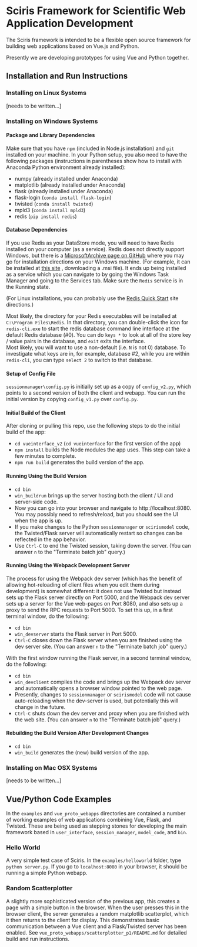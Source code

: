 # Sciris Framework for Scientific Web Application Development

The Sciris framework is intended to be a flexible open source framework
for building web applications based on Vue.js and Python.

Presently we are developing prototypes for using Vue and Python
together.


## Installation and Run Instructions

### Installing on Linux Systems

[needs to be written...]

### Installing on Windows Systems

#### Package and Library Dependencies

Make sure that you have `npm` (included in Node.js installation) and 
`git` installed on your machine.  In 
your Python setup, you also need to have the following packages (instructions
in parentheses show how to install with Anaconda Python environment already 
installed):
* numpy (already installed under Anaconda)
* matplotlib (already installed under Anaconda)
* flask (already installed under Anaconda)
* flask-login (`conda install flask-login`)
* twisted (`conda install twisted`)
* mpld3 (`conda install mpld3`)
* redis (`pip install redis`)

#### Database Dependencies

If you use Redis as your DataStore mode, you will need to have Redis installed 
on your computer (as a service).  Redis does not directly support Windows, 
but there is a [MicrosoftArchive page on GitHub](https://github.com/MicrosoftArchive/redis) 
where you may go for installation directions on your Windows machine. 
(For example, it can be installed at [this site](https://github.com/MicrosoftArchive/redis/releases)
, downloading a .msi file).  It 
ends up being installed as a service which you can navigate to by going 
the Windows Task Manager and going to the Services tab.  Make sure the `Redis` 
service is in the Running state.

(For Linux installations, you can probably use the 
[Redis Quick Start](https://redis.io/topics/quickstart) site directions.)

Most likely, the directory for your Redis executables will be installed at 
`C:\Program Files\Redis`.  In that directory, you can double-click the icon 
for `redis-cli.exe` to start the redis database command line interface at 
the default Redis database (#0).  You can do `keys *` to look at all of the 
store key / value pairs in the database, and `exit` exits the interface.  
Most likely, you will want to use a non-default (i.e. `N` is not 0) 
database.  To investigate what keys are in, for example, database #2, 
while you are within `redis-cli`, you can type `select 2` to switch to that 
database.

#### Setup of Config File

`sessionmanager\config.py` is initially set up as a copy of `config_v2.py`, 
which points to a second version of both the client and webapp.  You can 
run the initial version by copying `config_v1.py` over `config.py`.

#### Initial Build of the Client

After cloning or pulling this repo, use the following steps to do the 
initial build of the app:
* `cd vueinterface_v2` (`cd vueinterface` for the first version of the app)
* `npm install` builds the Node modules the app uses.  This step can take 
a few minutes to complete.
* `npm run build` generates the build version of the app.

#### Running Using the Build Version

* `cd bin`
* `win_buildrun` brings up the server hosting both the 
client / UI and server-side code.
* Now you can go into your browser and navigate to http://localhost:8080.
You may possibly need to refresh/reload, but you should see the UI 
when the app is up.
* If you make changes to the Python `sessionmanager` or `scirismodel` code, 
the Twisted/Flask server will automatically restart so changes can be 
reflected in the app behavior.
* Use `Ctrl-C` to end the Twisted session, taking down the server. (You can 
answer `n` to the "Terminate batch job" query.)

#### Running Using the Webpack Development Server

The process for using the Webpack dev server (which has the benefit of 
allowing hot-reloading of client files when you edit them during development) 
is somewhat different: it does not use Twisted but instead sets up the Flask 
server directly on Port 5000, and the Webpack dev server sets up a server 
for the Vue web-pages on Port 8080, and also sets up a proxy to send the 
RPC requests to Port 5000.  To set this up, in a first terminal window, do 
the following:
* `cd bin`
* `win_devserver` starts the Flask server in Port 5000.
* `Ctrl-C` closes down the Flask server when you are finished using the dev 
server site. (You can answer `n` to the "Terminate batch job" query.)

With the first window running the Flask server, in a second terminal window, 
do the following:
* `cd bin`
* `win_devclient` compiles the code and brings up the Webpack dev server and 
automatically opens a browser window pointed to the web page.
* Presently, changes to `sessionmanager` or `scirismodel` code will not 
cause auto-reloading when the dev-server is used, but potentially this will 
change in the future.
* `Ctrl-C` shuts down the dev server and proxy when you are finished with 
the web site.  (You can answer `n` to the "Terminate batch job" query.)

#### Rebuilding the Build Version After Development Changes

* `cd bin`
* `win_build` generates the (new) build version of the app.

### Installing on Mac OSX Systems

[needs to be written...]


## Vue/Python Code Examples

In the `examples` and `vue_proto_webapps` directories are contained a number 
of working examples of web applications combining Vue, Flask, and Twisted. 
These are being used as stepping stones for developing the main framework 
based in `user_interface`, `session_manager`, `model_code`, and `bin`.

### Hello World

A very simple test case of Sciris. In the `examples/helloworld` folder, type `python server.py`. If you go to `localhost:8080` in your browser, it should be running a simple Python webapp.

### Random Scatterplotter

A slightly more sophisticated version of the previous app, this creates a page with a simple button in the browser.  When the user
presses this in the browser client, the server generates a random matplotlib
scatterplot, which it then returns to the client for display.  This
demonstrates basic communication between a Vue client and a Flask/Twisted
server has been enabled.  See `vue_proto_webapps/scatterplotter_p1/README.md` 
for detailed build and run instructions.
